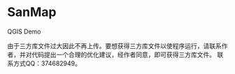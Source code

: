 # SanMap
 QGIS Demo
 
 由于三方库文件过大因此不再上传。要想获得三方库文件以使程序运行，请联系作者，并对代码提出一个合理的优化建议，经作者同意，即可获得三方库文件。
 联系方式QQ：374682949。

